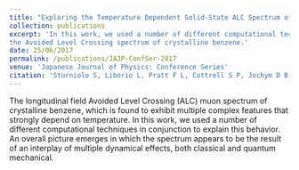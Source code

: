 ```yaml
---
title: "Exploring the Temperature Dependent Solid-State ALC Spectrum of the C6H6Mu• Radical with Ab-Initio Simulation Techniques"
collection: publications
excerpt: 'In this work, we used a number of different computational techniques to study the temperature dependence of 
the Avoided Level Crossing spectrum of crystalline benzene.' 
date: 25/06/2017
permalink: /publications/JAJP-ConfSer-2017
venue: 'Japanese Journal of Physics: Conference Series'
citation: 'Sturniolo S, Liborio L, Pratt F L, Cottrell S P, Jochym D B, Montanari B, Proceedings of the 14th International Conference on Muon Spin Rotation, Relaxation and Resonance (μSR2017), 10.7566/JPSCP.21.011036 '
---
```

The longitudinal field Avoided Level Crossing (ALC) muon spectrum of crystalline benzene, which is found to exhibit multiple complex features that strongly depend on temperature. In this work, we used a number of different computational techniques in conjunction to explain this behavior. An overall picture emerges in which the spectrum appears to be the result of an interplay of multiple dynamical effects, both classical and quantum mechanical.
